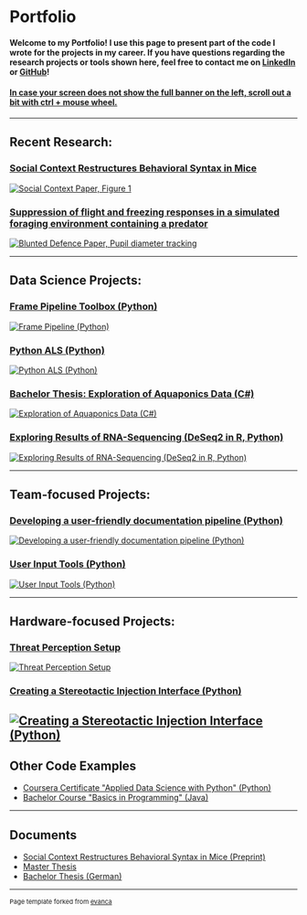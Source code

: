 # Portfolio

#### Welcome to my Portfolio! I use this page to present part of the code I wrote for the projects in my career. If you have questions regarding the research projects or tools shown here, feel free to contact me on [LinkedIn](https://www.linkedin.com/in/marti-ritter/) or [GitHub](https://github.com/Marti-Ritter)!

#### [In case your screen does not show the full banner on the left, scroll out a bit with ctrl + mouse wheel.](## "The cut-off banner is a problem with this Jekyll theme at a small set of screen resolutions. Any lower resolutions lead to the whole page being shown in one column and thus scrollable, higher resolutions show the banner just fine. Please excuse the inconvenience!")
---

## Recent Research:
### [Social Context Restructures Behavioral Syntax in Mice](https://github.com/Marti-Ritter/social-context-restructures-behavioral-syntax-in-mice)
[![Social Context Paper, Figure 1](images/SocialContext_SupplFig1PanelA_animated.gif)](https://github.com/Marti-Ritter/social-context-restructures-behavioral-syntax-in-mice)

### [Suppression of flight and freezing responses in a simulated foraging environment containing a predator](https://github.com/Marti-Ritter/contextual-modulation-and-blunted-defensive-responses-to-predators)
[![Blunted Defence Paper, Pupil diameter tracking](images/SimulatedForageAnalysis.gif)](https://github.com/Marti-Ritter/contextual-modulation-and-blunted-defensive-responses-to-predators)

---

## Data Science Projects:
### [Frame Pipeline Toolbox (Python)](https://github.com/Marti-Ritter/frame-pipeline)
[![Frame Pipeline (Python)](images/merged_example.gif)](https://github.com/Marti-Ritter/frame-pipeline)

### [Python ALS (Python)](https://github.com/Marti-Ritter/python-als)
[![Python ALS (Python)](images/PythonAls_Overview.png)](https://github.com/Marti-Ritter/python-als)

### [Bachelor Thesis: Exploration of Aquaponics Data (C#)](https://github.com/Marti-Ritter/Portfolio/tree/main/Exploring%20Aquaponics%20Data%20(C%23))
[![Exploration of Aquaponics Data (C#)](images/Visev_display.png)](https://github.com/Marti-Ritter/Portfolio/tree/main/Exploring%20Aquaponics%20Data%20(C%23))

### [Exploring Results of RNA-Sequencing (DeSeq2 in R, Python)](https://github.com/Marti-Ritter/Portfolio/tree/main/Exploring%20Changes%20in%20Gene%20Expression%20(R%20and%20Python))
[![Exploring Results of RNA-Sequencing (DeSeq2 in R, Python)](images/Dashboard.jpg)](https://github.com/Marti-Ritter/Portfolio/tree/main/Exploring%20Changes%20in%20Gene%20Expression%20(R%20and%20Python))

---

## Team-focused Projects:
### [Developing a user-friendly documentation pipeline (Python)](https://github.com/Marti-Ritter/Portfolio/tree/main/Automatic%20Documentation%20Processor%20(Python))
[![Developing a user-friendly documentation pipeline (Python)](images/Processor.jpg)](https://github.com/Marti-Ritter/Portfolio/tree/main/Automatic%20Documentation%20Processor%20(Python))

### [User Input Tools (Python)](https://github.com/Marti-Ritter/behavioral-analysis/tree/main/user_input)
[![User Input Tools (Python)](images/UserInput_TaggingGui.png)](https://github.com/Marti-Ritter/behavioral-analysis/tree/main/user_input)

---

## Hardware-focused Projects:
### [Threat Perception Setup](https://github.com/Marti-Ritter/Portfolio/tree/main/Threat%20Perception%20Setup%20(Python%20and%20Matlab))
[![Threat Perception Setup](images/Setup_Structure.png)](https://github.com/Marti-Ritter/Portfolio/tree/main/Threat%20Perception%20Setup%20(Python%20and%20Matlab))

### [Creating a Stereotactic Injection Interface (Python)](https://github.com/Marti-Ritter/Portfolio/tree/main/Injection%20Interface%20(Python))
[![Creating a Stereotactic Injection Interface (Python)](images/Details.jpg)](https://github.com/Marti-Ritter/Portfolio/tree/main/Injection%20Interface%20(Python))
---

## Other Code Examples
- [Coursera Certificate "Applied Data Science with Python" (Python)](https://github.com/Marti-Ritter/Portfolio/tree/main/Coursera%20Applied%20Data%20Science%20(Python))
- [Bachelor Course "Basics in Programming" (Java)](https://github.com/Marti-Ritter/Portfolio/tree/main/Basics%20in%20Programming%20(Java))

---

## Documents
- [Social Context Restructures Behavioral Syntax in Mice (Preprint)](https://www.biorxiv.org/content/10.1101/2025.04.17.648924v2)
- [Master Thesis](https://github.com/Marti-Ritter/Portfolio/tree/main/Threat%20Perception%20Setup%20(Python%20and%20Matlab)/Master%20thesis.pdf)
- [Bachelor Thesis (German)](https://github.com/Marti-Ritter/Portfolio/tree/main/Exploring%20Aquaponics%20Data%20(C%23)/Bachelorarbeit.pdf)

---

<p style="font-size:11px">Page template forked from <a href="https://github.com/evanca/quick-portfolio">evanca</a></p>
<!-- Remove above link if you don't want to attibute -->
